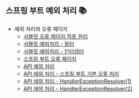 ## 스프링 부트 예외 처리 📚
- 예외 처리와 오류 페이지<br>
    - [서블릿 오류 페이지 작동 원리](https://github.com/imkh817/exception-spring/blob/master/src/main/resources/templates/%EC%84%9C%EB%B8%94%EB%A6%BF%20%EC%98%A4%EB%A5%98%20%ED%8E%98%EC%9D%B4%EC%A7%80%20%EC%9E%91%EB%8F%99%20%EC%9B%90%EB%A6%AC.md)
    - [서블릿 예외처리 - 필터](https://github.com/imkh817/exception-spring/blob/master/src/main/resources/templates/%EC%84%9C%EB%B8%94%EB%A6%BF%20%EC%98%88%EC%99%B8%20%EC%B2%98%EB%A6%AC%20-%20%ED%95%84%ED%84%B0.md)
    - [서블릿 예외처리 - 인터셉터](https://github.com/imkh817/exception-spring/blob/master/src/main/resources/templates/%EC%84%9C%EB%B8%94%EB%A6%BF%20%EC%98%88%EC%99%B8%20%EC%B2%98%EB%A6%AC%20-%20%EC%9D%B8%ED%84%B0%EC%85%89%ED%84%B0.md)
    - [스프링 부트 오류 페이지](https://github.com/imkh817/exception-spring/blob/master/src/main/resources/templates/%EC%8A%A4%ED%94%84%EB%A7%81%20%EB%B6%80%ED%8A%B8%20%EC%98%A4%EB%A5%98%20%ED%8E%98%EC%9D%B4%EC%A7%80.md)
    - [API 예외 처리](https://github.com/imkh817/exception-spring/blob/master/src/main/resources/templates/API%20%EC%98%88%EC%99%B8%20%EC%B2%98%EB%A6%AC.md)
    - [API 에외 처리 - 스프링 부트 기본 오류 처리](https://github.com/imkh817/exception-spring/blob/master/src/main/resources/templates/API%20%EC%98%88%EC%99%B8%20%EC%B2%98%EB%A6%AC%20-%20%EC%8A%A4%ED%94%84%EB%A7%81%20%EB%B6%80%ED%8A%B8%20%EA%B8%B0%EB%B3%B8%20%EC%98%A4%EB%A5%98%20%EC%B2%98%EB%A6%AC.md)
    - [API 에외 처리 - HandlerExceptionResolver(1)](https://github.com/imkh817/exception-spring/blob/master/src/main/resources/templates/API%20%EC%98%88%EC%99%B8%20%EC%B2%98%EB%A6%AC%20-%20HandlerExceptionResolver(1).md)
    - [API 에외 처리 - HandlerExceptionResolver(2)](https://github.com/imkh817/exception-spring/blob/master/src/main/resources/templates/API%20%EC%98%88%EC%99%B8%20%EC%B2%98%EB%A6%AC%20-%20HandlerExceptionResolver(2).md)

